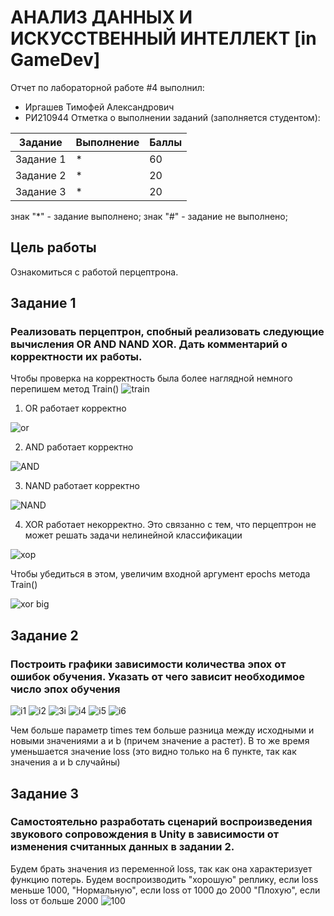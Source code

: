 # АНАЛИЗ ДАННЫХ И ИСКУССТВЕННЫЙ ИНТЕЛЛЕКТ [in GameDev]
Отчет по лабораторной работе #4 выполнил:
- Иргашев Тимофей Александрович
- РИ210944
Отметка о выполнении заданий (заполняется студентом):

| Задание | Выполнение | Баллы |
| ------ | ------ | ------ |
| Задание 1 | * | 60 |
| Задание 2 | * | 20 |
| Задание 3 | * | 20 |

знак "*" - задание выполнено; знак "#" - задание не выполнено;

## Цель работы
Ознакомиться с работой перцептрона.

## Задание 1
### Реализовать перцептрон, спобный реализовать следующие вычисления OR AND NAND XOR. Дать комментарий о корректности их работы.
Чтобы проверка на корректность была более наглядной немного перепишем метод Train()
![train](https://user-images.githubusercontent.com/103359810/204080862-95f74250-ca29-4215-b707-3b4349aea3b0.PNG)

1) OR работает корректно

![or](https://user-images.githubusercontent.com/103359810/204081037-5a352e56-b64e-4064-9409-d6664839a0e8.PNG)

2) AND работает корректно

![AND](https://user-images.githubusercontent.com/103359810/204081085-7673e037-2320-47cb-b1e4-b774e00293fc.PNG)

3) NAND работает корректно

![NAND](https://user-images.githubusercontent.com/103359810/204081161-24a3481a-c126-4eb2-836b-ecd3a9dfe76e.PNG)

4) XOR работает некорректно. Это связанно с тем, что перцептрон не может решать задачи нелинейной классификации

![хор](https://user-images.githubusercontent.com/103359810/204081317-e39c5296-7818-44a2-85c2-321889f9a45d.PNG)

Чтобы убедиться в этом, увеличим входной аргумент epochs метода Train()

![xor big](https://user-images.githubusercontent.com/103359810/204081670-ac3f6eea-a20d-434c-be86-267cc876ade2.PNG)

## Задание 2
### Построить графики зависимости количества эпох от ошибок обучения. Указать от чего зависит необходимое число эпох обучения

![i1](https://user-images.githubusercontent.com/103359810/192343743-91287bde-02e5-4b83-956e-00a95e6a96bd.PNG)
![i2](https://user-images.githubusercontent.com/103359810/192343766-a221b92c-fa03-4b0d-b00f-55ae3f993adf.PNG)
![3i](https://user-images.githubusercontent.com/103359810/192343790-20f98d1d-0715-4d9f-ab43-5485701b25fa.PNG)
![i4](https://user-images.githubusercontent.com/103359810/192343807-ee38f722-f3fd-4d7f-93a5-794ab8ed268a.PNG)
![i5](https://user-images.githubusercontent.com/103359810/192343820-7b4e1829-17cb-4f7c-a201-0ecbec1c53c3.PNG)
![i6](https://user-images.githubusercontent.com/103359810/192343839-87818879-4de1-48e0-9d0e-eff940693052.PNG)

Чем больше параметр times тем больше разница между исходными и новыми значениями a и b (причем значение a растет). В то же время уменьшается значение loss (это видно только на 6 пункте, так как значения a и b случайны)

## Задание 3
### Самостоятельно разработать сценарий воспроизведения звукового сопровождения в Unity в зависимости от изменения считанных данных в задании 2. 
Будем брать значения из переменной loss, так как она характеризует функцию потерь.
Будем воспроизводить "хорошую" реплику, если loss меньше 1000,
"Нормальную", если loss от 1000 до 2000
"Плохую", если loss от больше 2000
![100](https://user-images.githubusercontent.com/103359810/195175871-96a14b82-19ae-4cfe-b1c0-51b5925e6695.PNG)


